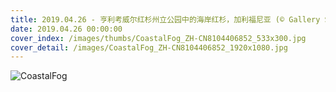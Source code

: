 ```yaml
---
title: 2019.04.26 - 亨利考威尔红杉州立公园中的海岸红杉，加利福尼亚 (© Gallery Stock)
date: 2019.04.26 00:00:00
cover_index: /images/thumbs/CoastalFog_ZH-CN8104406852_533x300.jpg
cover_detail: /images/CoastalFog_ZH-CN8104406852_1920x1080.jpg
---
```


![CoastalFog](/images/CoastalFog_ZH-CN8104406852_1920x1080.jpg)
